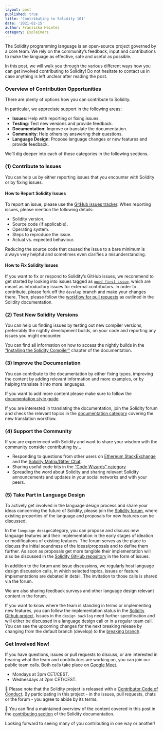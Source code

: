 ```yaml
---
layout: post
published: true
title: 'Contributing to Solidity 101'
date: '2021-02-15'
author: Franziska Heintel
category: Explainers
---
```


The Solidity programming language is an open-source project governed by a core
team. We rely on the community’s feedback, input and contributions to make the
language as effective, safe and useful as possible.

In this post, we will walk you through the various different ways how you can
get involved contributing to Solidity! Do not hesitate to contact us in case
anything is left unclear after reading the post.

### Overview of Contribution Opportunities

There are plenty of options how you can contribute to Solidity.

In particular, we appreciate support in the following areas:

- **Issues**: Help with reporting or fixing issues.
- **Testing**: Test new versions and provide feedback.
- **Documentation**: Improve or translate the documentation.
- **Community**: Help others by answering their questions.
- **Language Design**: Propose language changes or new features and provide
  feedback.

We’ll dig deeper into each of these categories in the following sections.

### (1) Contribute to Issues

You can help us by either reporting issues that you encounter with Solidity or
by fixing issues.

#### How to Report Solidity Issues

To report an issue, please use the
[GitHub issues tracker](https://github.com/ethereum/solidity/issues). When
reporting issues, please mention the following details:

- Solidity version.
- Source code (if applicable).
- Operating system.
- Steps to reproduce the issue.
- Actual vs. expected behaviour.

Reducing the source code that caused the issue to a bare minimum is always very
helpful and sometimes even clarifies a misunderstanding.

#### How to Fix Solidity Issues

If you want to fix or respond to Solidity’s GitHub issues, we recommend to get
started by looking into issues tagged as
[`good first issue`](https://github.com/ethereum/solidity/labels/good%20first%20issue),
which are meant as introductory issues for external contributors. In order to
contribute, please fork off the `develop` branch and make your changes there.
Then, please follow the
[workflow for pull requests](https://docs.soliditylang.org/en/latest/contributing.html#workflow-for-pull-requests)
as outlined in the Solidity documentation.

### (2) Test New Solidity Versions

You can help us finding issues by testing out new compiler versions, preferrably
the nightly development builds, on your code and reporting any issues you might
encounter.

You can find all information on how to access the nightly builds in the
["Installing the Solidity Compiler"](https://docs.soliditylang.org/en/latest/installing-solidity.html)
chapter of the documentation.

### (3) Improve the Documentation

You can contribute to the documentation by either fixing typos, improving the
content by adding relevant information and more examples, or by helping
translate it into more languages.

If you want to add more content please make sure to follow the
[documentation style guide](https://docs.soliditylang.org/en/latest/contributing.html#documentation-style-guide).

If you are interested in translating the documentation, join the Solidity forum
and check the relevant topics in the
[documentation category](https://forum.soliditylang.org/c/documentation/8)
covering the new translation workflow.

### (4) Support the Community

If you are experienced with Solidity and want to share your wisdom with the
community consider contributing by...

- Responding to questions from other users on
  [Ethereum StackExchange](https://ethereum.stackexchange.com/?tags=solidity)
  and the [Solidity Matrix/Gitter Chat](https://gitter.im/ethereum/solidity).
- Sharing useful code bits in the
  [“Code Wizards” category](https://forum.soliditylang.org/c/code-wizards/7)
- Spreading the word about Solidity and sharing relevant Solidity announcements
  and updates in your social networks and with your peers.

### (5) Take Part in Language Design

To actively get involved in the language design process and share your ideas
concerning the future of Solidity, please join the
[Solidity forum](https://forum.soliditylang.org/), where existing properties of
the language and proposals for new features can be discussed.

In the `language design`category, you can propose and discuss new language
features and their implementation in the early stages of ideation or
modifications of existing features. The forum serves as the place to discuss the
initial soundness of the ideas/proposals and to define them further. As soon as
proposals get more tangible their implementation will also be discussed in the
[Solidity GitHub repository](https://github.com/ethereum/solidity) in the form
of issues.

In addition to the forum and issue discussions, we regularly host language
design discussion calls, in which selected topics, issues or feature
implementations are debated in detail. The invitation to those calls is shared
via the forum.

We are also sharing feedback surveys and other language design relevant content
in the forum.

If you want to know where the team is standing in terms or implementing new
features, you can follow the implementation status in the
[Solidity Github project](https://github.com/ethereum/solidity/projects/43).
Issues in the `design backlog` need further specification and will either be
discussed in a language design call or in a regular team call. You can see the
upcoming changes for the next breaking release by changing from the default
branch (develop) to the
[breaking branch](https://github.com/ethereum/solidity/tree/breaking).

### Get Involved Now!

If you have questions, issues or pull requests to discuss, or are interested in
hearing what the team and contributors are working on, you can join our public
team calls. Both calls take place on
[Google Meet](https://meet.google.com/mrq-kbwv-edg).

- Mondays at 3pm CET/CEST.
- Wednesdays at 2pm CET/CEST.

🚨 Please note that the Solidity project is released with a
[Contributor Code of Conduct](https://raw.githubusercontent.com/ethereum/solidity/develop/CODE_OF_CONDUCT.md).
By participating in this project - in the issues, pull requests, chats or the
forum - you agree to abide by its terms.

📖 You can find a maintained overview of the content covered in this post in the
[contributing section](https://docs.soliditylang.org/en/latest/contributing.html)
of the Solidity documentation.

Looking forward to seeing many of you contributing in one way or another!
